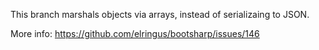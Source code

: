 This branch marshals objects via arrays, instead of serializaing to JSON. 

More info: https://github.com/elringus/bootsharp/issues/146
